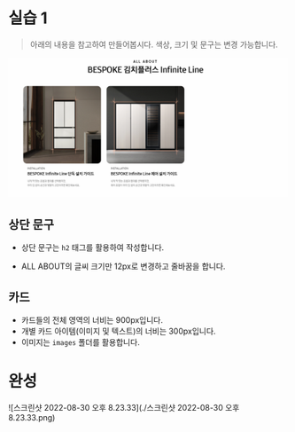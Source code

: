 # 실습 1

> 아래의 내용을 참고하여 만들어봅시다. 색상, 크기 및 문구는 변경 가능합니다.

![README](README.PNG)

## 상단 문구

* 상단 문구는 `h2` 태그를 활용하여 작성합니다.

* ALL ABOUT의 글씨 크기만 12px로 변경하고 줄바꿈을 합니다.

## 카드

* 카드들의 전체 영역의 너비는 900px입니다.
* 개별 카드 아이템(이미지 및 텍스트)의 너비는 300px입니다.
* 이미지는 `images` 폴더를 활용합니다. 

# 완성

![스크린샷 2022-08-30 오후 8.23.33](./스크린샷 2022-08-30 오후 8.23.33.png)
